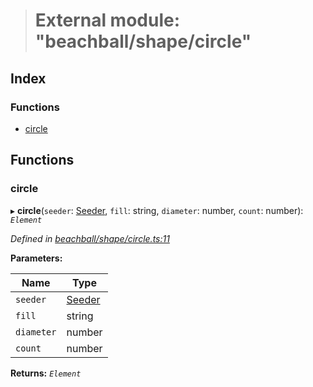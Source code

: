 > # External module: "beachball/shape/circle"

## Index

### Functions

* [circle](_beachball_shape_circle_.md#circle)

## Functions

###  circle

▸ **circle**(`seeder`: [Seeder](_beachball_types_.md#seeder), `fill`: string, `diameter`: number, `count`: number): *`Element`*

*Defined in [beachball/shape/circle.ts:11](https://github.com/polkadot-js/ui/blob/004a439/packages/react-identicon/src/beachball/shape/circle.ts#L11)*

**Parameters:**

Name | Type |
------ | ------ |
`seeder` | [Seeder](_beachball_types_.md#seeder) |
`fill` | string |
`diameter` | number |
`count` | number |

**Returns:** *`Element`*